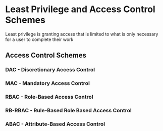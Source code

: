 # Least Privilege and Access Control Schemes

Least privilege is granting access that is limited to what is only necessary for a user to complete their work

## Access Control Schemes

### DAC - Discretionary Access Control

### MAC - Mandatory Access Control

### RBAC - Role-Based Access Control

### RB-RBAC - Rule-Based Role Based Access Control 

### ABAC - Attribute-Based Access Control 